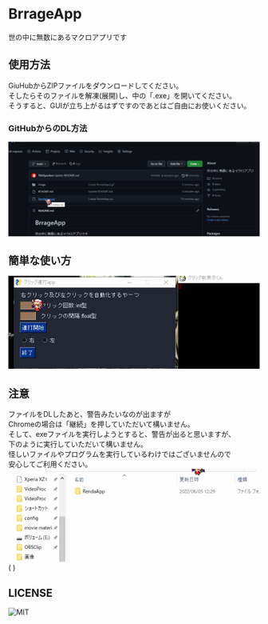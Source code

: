 # BrrageApp
世の中に無数にあるマクロアプリです


## 使用方法
GiuHubからZIPファイルをダウンロードしてください。  
そしたらそのファイルを解凍(展開)し、中の「.exe」を開いてください。  
そうすると、GUIが立ち上がるはずですのであとはご自由にお使いください。
### GitHubからのDL方法
![gif](https://github.com/TAGSyuriken/BrrageApp/blob/main/image/RendaApp3.gif)



## 簡単な使い方
![gif](https://github.com/TAGSyuriken/BrrageApp/blob/main/image/RendaApp.gif)





## 注意
ファイルをDLしたあと、警告みたいなのが出ますが  
Chromeの場合は「継続」を押していただいて構いません。  
そして、exeファイルを実行しようとすると、警告が出ると思いますが、  
下のように実行していただいて構いません。  
怪しいファイルやプログラムを実行しているわけではございませんので  
安心してご利用ください。  
![gif](https://github.com/TAGSyuriken/BrrageApp/blob/main/image/RendaApp2.gif)
(  )

## LICENSE
![MIT](https://github.com/TAGSyuriken/BrrageApp/blob/main/LICENSE)


